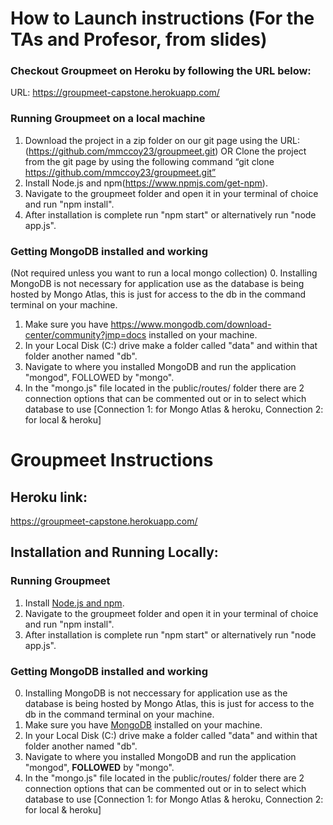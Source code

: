 # How to Launch instructions (For the TAs and Profesor, from slides)
### Checkout Groupmeet on Heroku by following the URL below:
URL: https://groupmeet-capstone.herokuapp.com/


### Running Groupmeet on a local machine
1. Download the project in a zip folder on our git page using the URL: (https://github.com/mmccoy23/groupmeet.git)
OR
Clone the project from the git page by using the following command
“git clone https://github.com/mmccoy23/groupmeet.git”
2. Install Node.js and npm(https://www.npmjs.com/get-npm). 
3. Navigate to the groupmeet folder and open it in your terminal of choice and run "npm install".
4. After installation is complete run "npm start" or alternatively run "node app.js".

### Getting MongoDB installed and working
(Not required unless you want to run a local mongo collection)
0. Installing MongoDB is not necessary for application use as the database is being hosted by Mongo Atlas, this is just for access to the db in the command terminal on your machine.
1. Make sure you have https://www.mongodb.com/download-center/community?jmp=docs installed on your machine. 
2. In your Local Disk (C:) drive make a folder called "data" and within that folder another named "db".
3. Navigate to where you installed MongoDB and run the application "mongod", FOLLOWED by "mongo".
4. In the "mongo.js" file located in the public/routes/ folder there are 2 connection options that can be commented out or in to select which database to use [Connection 1: for Mongo Atlas & heroku, Connection 2: for local & heroku]








# Groupmeet Instructions 
## Heroku link:
https://groupmeet-capstone.herokuapp.com/

## Installation and Running Locally:

### Running Groupmeet
1. Install [Node.js and npm](https://www.npmjs.com/get-npm). 
2. Navigate to the groupmeet folder and open it in your terminal of choice and run "npm install".
3. After installation is complete run "npm start" or alternatively run "node app.js".

### Getting MongoDB installed and working
0. Installing MongoDB is not neccessary for application use as the database is being hosted by Mongo Atlas, this is just for access to the db in the command terminal on your machine.
1. Make sure you have [MongoDB](https://www.mongodb.com/download-center/community?jmp=docs) installed on your machine. 
2. In your Local Disk (C:) drive make a folder called "data" and within that folder another named "db".
3. Navigate to where you installed MongoDB and run the application "mongod", **FOLLOWED** by "mongo".
4. In the "mongo.js" file located in the public/routes/ folder there are 2 connection options that can be commented out or in to select which database to use [Connection 1: for Mongo Atlas & heroku, Connection 2: for local & heroku]
